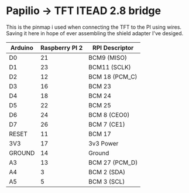 Papilio -> TFT ITEAD 2.8 bridge
================================
This is the pinmap i used when connecting the TFT to the PI
using wires. Saving it here in hope of ever assembling the
shield adapter I've desiged.



|Arduino| Raspberry PI 2| RPI Descriptor|
|-------|----------------|---------------|
|D0|21|BCM9 (MISO)|
|D1|23|BCM11 (SCLK)|
|D2|12|BCM 18 (PCM_C)|
|D3|16|BCM 23|
|D4|18|BCM 24|
|D5|22|BCM 25|
|D6|24|BCM 8 (CEO0)|
|D7|26|BCM 7 (CE1)|
|RESET|11|BCM 17|
|3V3|17|3v3 Power|
|GROUND|14|Ground|
|A3|13|BCM 27 (PCM_D)|
|A4|3|BCM 2 (SDA)|
|A5|5|BCM 3 (SCL)|

